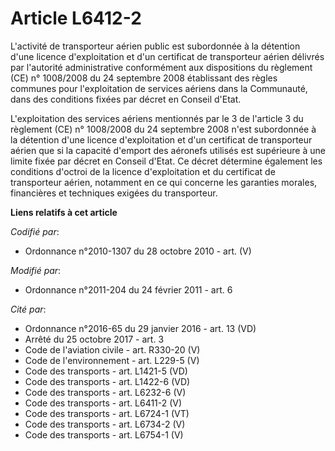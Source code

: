 # Article L6412-2

L'activité de transporteur aérien public est subordonnée à la détention d'une licence d'exploitation et d'un certificat de
transporteur aérien délivrés par l'autorité administrative conformément aux dispositions du règlement (CE) n° 1008/2008 du 24
septembre 2008 établissant des règles communes pour l'exploitation de services aériens dans la Communauté, dans des
conditions fixées par décret en Conseil d'Etat.

L'exploitation des services aériens mentionnés par le 3 de l'article 3 du règlement (CE) n° 1008/2008 du 24 septembre 2008
n'est subordonnée à la détention d'une licence d'exploitation et d'un certificat de transporteur aérien que si la capacité
d'emport des aéronefs utilisés est supérieure à une limite fixée par décret en Conseil d'Etat. Ce décret détermine également
les conditions d'octroi de la licence d'exploitation et du certificat de transporteur aérien, notamment en ce qui concerne
les garanties morales, financières et techniques exigées du transporteur.

**Liens relatifs à cet article**

_Codifié par_:

  - Ordonnance n°2010-1307 du 28 octobre 2010 - art. (V)

_Modifié par_:

  - Ordonnance n°2011-204 du 24 février 2011 - art. 6

_Cité par_:

  - Ordonnance n°2016-65 du 29 janvier 2016 - art. 13 (VD)
  - Arrêté du 25 octobre 2017 - art. 3
  - Code de l'aviation civile - art. R330-20 (V)
  - Code de l'environnement - art. L229-5 (V)
  - Code des transports - art. L1421-5 (VD)
  - Code des transports - art. L1422-6 (VD)
  - Code des transports - art. L6232-6 (V)
  - Code des transports - art. L6411-2 (V)
  - Code des transports - art. L6724-1 (VT)
  - Code des transports - art. L6734-2 (V)
  - Code des transports - art. L6754-1 (V)
